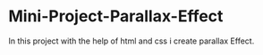 # Mini-Project-Parallax-Effect
In this project with the help of html and css  i create parallax Effect.
